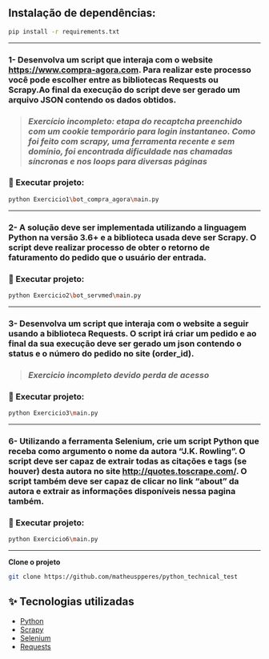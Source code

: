 ## Instalação de dependências:

```bash
pip install -r requirements.txt
```
***

### **1- Desenvolva um script que interaja com o website https://www.compra-agora.com. Para realizar este processo você pode escolher entre as bibliotecas Requests ou Scrapy.Ao final da execução do script deve ser gerado um arquivo JSON contendo os dados obtidos.**

> ### *Exercício incompleto: etapa do recaptcha preenchido com um cookie temporário para login instantaneo. Como foi feito com scrapy, uma ferramenta recente e sem domínio, foi encontrada dificuldade nas chamadas síncronas e nos loops para diversas páginas*

### 🚀 Executar projeto:

```bash
python Exercicio1\bot_compra_agora\main.py
```
***
### **2- A solução deve ser implementada utilizando a linguagem Python na versão 3.6+ e a biblioteca usada deve ser Scrapy. O script deve realizar processo de obter o retorno de faturamento do pedido que o usuário der entrada.**

### 🚀 Executar projeto:

```bash
python Exercicio2\bot_servmed\main.py
```
***

### **3- Desenvolva um script que interaja com o website a seguir usando a biblioteca Requests. O script irá criar um pedido e ao final da sua execução deve ser gerado um json contendo o status e o número do pedido no site (order_id).**

> ### *Exercicio incompleto devido perda de acesso*

### 🚀 Executar projeto:

```bash
python Exercicio3\main.py
```
***

### **6- Utilizando a ferramenta Selenium, crie um script Python que receba como argumento o nome da autora “J.K. Rowling”. O script deve ser capaz de extrair todas as citações e tags (se houver) desta autora no site http://quotes.toscrape.com/. O script também deve ser capaz de clicar no link “about” da autora e extrair as informações disponíveis nessa pagina também.**

### 🚀 Executar projeto:

```bash
python Exercicio6\main.py
```
***

**Clone o projeto**

```bash
git clone https://github.com/matheuspperes/python_technical_test
```

## ✨ Tecnologias utilizadas

- [Python](https://www.python.org/)
- [Scrapy](https://scrapy.org/)
- [Selenium](https://www.selenium.dev/)
- [Requests](https://requests.readthedocs.io/en/latest/#)